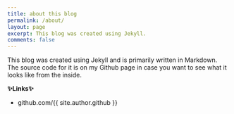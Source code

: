 ```yaml
---
title: about this blog
permalink: /about/
layout: page
excerpt: This blog was created using Jekyll.
comments: false
---
```


This blog was created using Jekyll and is primarily written in Markdown. The source code for it is on my Github page in case you want to see what it looks like from the inside. 

**✨Links✨**

- github.com/{{ site.author.github }}

